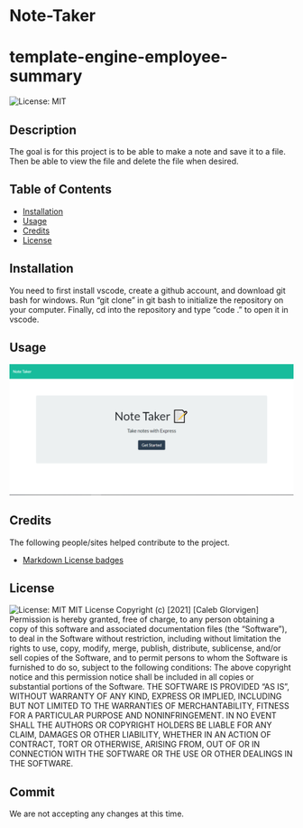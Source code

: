 # Note-Taker
# template-engine-employee-summary
![License: MIT](https://img.shields.io/badge/License-MIT-yellow.svg)
## Description
The goal is for this project is to be able to make a note and save it to a file. Then be able to view the file and delete the file when desired.
## Table of Contents
- [Installation](#installation)
- [Usage](#usage)
- [Credits](#credits)
- [License](#license)
## Installation
You need to first install vscode, create a github account, and download git bash for windows. Run “git clone” in git bash to initialize the repository on your computer. Finally, cd into the repository and type “code .” to open it in vscode.
## Usage
![note-taker](public/assets/images/note-taker.png)
## Credits
The following people/sites helped contribute to the project.
- [Markdown License badges](https://gist.github.com/lukas-h/2a5d00690736b4c3a7ba)
## License
![License: MIT](https://img.shields.io/badge/License-MIT-yellow.svg)
MIT License
Copyright (c) [2021] [Caleb Glorvigen]
Permission is hereby granted, free of charge, to any person obtaining a copy of this software and associated documentation files (the “Software”), to deal in the Software without restriction, including without limitation the rights to use, copy, modify, merge, publish, distribute, sublicense, and/or sell copies of the Software, and to permit persons to whom the Software is furnished to do so, subject to the following conditions:
The above copyright notice and this permission notice shall be included in all copies or substantial portions of the Software.
THE SOFTWARE IS PROVIDED “AS IS”, WITHOUT WARRANTY OF ANY KIND, EXPRESS OR IMPLIED, INCLUDING BUT NOT LIMITED TO THE WARRANTIES OF MERCHANTABILITY, FITNESS FOR A PARTICULAR PURPOSE AND NONINFRINGEMENT. IN NO EVENT SHALL THE AUTHORS OR COPYRIGHT HOLDERS BE LIABLE FOR ANY CLAIM, DAMAGES OR OTHER LIABILITY, WHETHER IN AN ACTION OF CONTRACT, TORT OR OTHERWISE, ARISING FROM, OUT OF OR IN CONNECTION WITH THE SOFTWARE OR THE USE OR OTHER DEALINGS IN THE SOFTWARE.
## Commit
We are not accepting any changes at this time.
